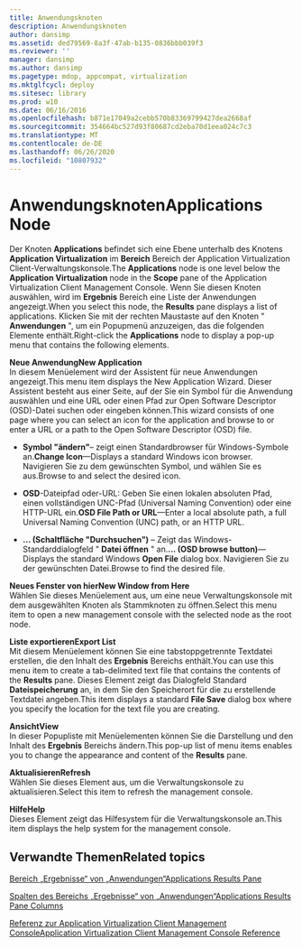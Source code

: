 ```yaml
---
title: Anwendungsknoten
description: Anwendungsknoten
author: dansimp
ms.assetid: ded79569-8a3f-47ab-b135-0836bbb039f3
ms.reviewer: ''
manager: dansimp
ms.author: dansimp
ms.pagetype: mdop, appcompat, virtualization
ms.mktglfcycl: deploy
ms.sitesec: library
ms.prod: w10
ms.date: 06/16/2016
ms.openlocfilehash: b871e17049a2cebb570b83369799427dea2668af
ms.sourcegitcommit: 354664bc527d93f80687cd2eba70d1eea024c7c3
ms.translationtype: MT
ms.contentlocale: de-DE
ms.lasthandoff: 06/26/2020
ms.locfileid: "10807932"
---
```

# <span data-ttu-id="d9311-103">Anwendungsknoten</span><span class="sxs-lookup"><span data-stu-id="d9311-103">Applications Node</span></span>


<span data-ttu-id="d9311-104">Der Knoten **Applications** befindet sich eine Ebene unterhalb des Knotens **Application Virtualization** im **Bereich** Bereich der Application Virtualization Client-Verwaltungskonsole.</span><span class="sxs-lookup"><span data-stu-id="d9311-104">The **Applications** node is one level below the **Application Virtualization** node in the **Scope** pane of the Application Virtualization Client Management Console.</span></span> <span data-ttu-id="d9311-105">Wenn Sie diesen Knoten auswählen, wird im **Ergebnis** Bereich eine Liste der Anwendungen angezeigt.</span><span class="sxs-lookup"><span data-stu-id="d9311-105">When you select this node, the **Results** pane displays a list of applications.</span></span> <span data-ttu-id="d9311-106">Klicken Sie mit der rechten Maustaste auf den Knoten " **Anwendungen** ", um ein Popupmenü anzuzeigen, das die folgenden Elemente enthält.</span><span class="sxs-lookup"><span data-stu-id="d9311-106">Right-click the **Applications** node to display a pop-up menu that contains the following elements.</span></span>

<a href="" id="new-application"></a>**<span data-ttu-id="d9311-107">Neue Anwendung</span><span class="sxs-lookup"><span data-stu-id="d9311-107">New Application</span></span>**  
<span data-ttu-id="d9311-108">In diesem Menüelement wird der Assistent für neue Anwendungen angezeigt.</span><span class="sxs-lookup"><span data-stu-id="d9311-108">This menu item displays the New Application Wizard.</span></span> <span data-ttu-id="d9311-109">Dieser Assistent besteht aus einer Seite, auf der Sie ein Symbol für die Anwendung auswählen und eine URL oder einen Pfad zur Open Software Descriptor (OSD)-Datei suchen oder eingeben können.</span><span class="sxs-lookup"><span data-stu-id="d9311-109">This wizard consists of one page where you can select an icon for the application and browse to or enter a URL or a path to the Open Software Descriptor (OSD) file.</span></span>

-   <span data-ttu-id="d9311-110">**Symbol "ändern"**– zeigt einen Standardbrowser für Windows-Symbole an.</span><span class="sxs-lookup"><span data-stu-id="d9311-110">**Change Icon**—Displays a standard Windows icon browser.</span></span> <span data-ttu-id="d9311-111">Navigieren Sie zu dem gewünschten Symbol, und wählen Sie es aus.</span><span class="sxs-lookup"><span data-stu-id="d9311-111">Browse to and select the desired icon.</span></span>

-   <span data-ttu-id="d9311-112">**OSD**-Dateipfad oder-URL: Geben Sie einen lokalen absoluten Pfad, einen vollständigen UNC-Pfad (Universal Naming Convention) oder eine HTTP-URL ein.</span><span class="sxs-lookup"><span data-stu-id="d9311-112">**OSD File Path or URL**—Enter a local absolute path, a full Universal Naming Convention (UNC) path, or an HTTP URL.</span></span>

-   <span data-ttu-id="d9311-113">**... (Schaltfläche "Durchsuchen")** – Zeigt das Windows-Standarddialogfeld " **Datei öffnen** " an.</span><span class="sxs-lookup"><span data-stu-id="d9311-113">**... (OSD browse button)**—Displays the standard Windows **Open File** dialog box.</span></span> <span data-ttu-id="d9311-114">Navigieren Sie zu der gewünschten Datei.</span><span class="sxs-lookup"><span data-stu-id="d9311-114">Browse to find the desired file.</span></span>

<a href="" id="new-window-from-here"></a>**<span data-ttu-id="d9311-115">Neues Fenster von hier</span><span class="sxs-lookup"><span data-stu-id="d9311-115">New Window from Here</span></span>**  
<span data-ttu-id="d9311-116">Wählen Sie dieses Menüelement aus, um eine neue Verwaltungskonsole mit dem ausgewählten Knoten als Stammknoten zu öffnen.</span><span class="sxs-lookup"><span data-stu-id="d9311-116">Select this menu item to open a new management console with the selected node as the root node.</span></span>

<a href="" id="export-list"></a>**<span data-ttu-id="d9311-117">Liste exportieren</span><span class="sxs-lookup"><span data-stu-id="d9311-117">Export List</span></span>**  
<span data-ttu-id="d9311-118">Mit diesem Menüelement können Sie eine tabstoppgetrennte Textdatei erstellen, die den Inhalt des **Ergebnis** Bereichs enthält.</span><span class="sxs-lookup"><span data-stu-id="d9311-118">You can use this menu item to create a tab-delimited text file that contains the contents of the **Results** pane.</span></span> <span data-ttu-id="d9311-119">Dieses Element zeigt das Dialogfeld Standard **Dateispeicherung** an, in dem Sie den Speicherort für die zu erstellende Textdatei angeben.</span><span class="sxs-lookup"><span data-stu-id="d9311-119">This item displays a standard **File Save** dialog box where you specify the location for the text file you are creating.</span></span>

<a href="" id="view"></a>**<span data-ttu-id="d9311-120">Ansicht</span><span class="sxs-lookup"><span data-stu-id="d9311-120">View</span></span>**  
<span data-ttu-id="d9311-121">In dieser Popupliste mit Menüelementen können Sie die Darstellung und den Inhalt des **Ergebnis** Bereichs ändern.</span><span class="sxs-lookup"><span data-stu-id="d9311-121">This pop-up list of menu items enables you to change the appearance and content of the **Results** pane.</span></span>

<a href="" id="refresh"></a>**<span data-ttu-id="d9311-122">Aktualisieren</span><span class="sxs-lookup"><span data-stu-id="d9311-122">Refresh</span></span>**  
<span data-ttu-id="d9311-123">Wählen Sie dieses Element aus, um die Verwaltungskonsole zu aktualisieren.</span><span class="sxs-lookup"><span data-stu-id="d9311-123">Select this item to refresh the management console.</span></span>

<a href="" id="help"></a>**<span data-ttu-id="d9311-124">Hilfe</span><span class="sxs-lookup"><span data-stu-id="d9311-124">Help</span></span>**  
<span data-ttu-id="d9311-125">Dieses Element zeigt das Hilfesystem für die Verwaltungskonsole an.</span><span class="sxs-lookup"><span data-stu-id="d9311-125">This item displays the help system for the management console.</span></span>

## <span data-ttu-id="d9311-126">Verwandte Themen</span><span class="sxs-lookup"><span data-stu-id="d9311-126">Related topics</span></span>


[<span data-ttu-id="d9311-127">Bereich „Ergebnisse“ von „Anwendungen“</span><span class="sxs-lookup"><span data-stu-id="d9311-127">Applications Results Pane</span></span>](applications-results-pane.md)

[<span data-ttu-id="d9311-128">Spalten des Bereichs „Ergebnisse“ von „Anwendungen“</span><span class="sxs-lookup"><span data-stu-id="d9311-128">Applications Results Pane Columns</span></span>](applications-results-pane-columns.md)

[<span data-ttu-id="d9311-129">Referenz zur Application Virtualization Client Management Console</span><span class="sxs-lookup"><span data-stu-id="d9311-129">Application Virtualization Client Management Console Reference</span></span>](application-virtualization-client-management-console-reference.md)

 

 






